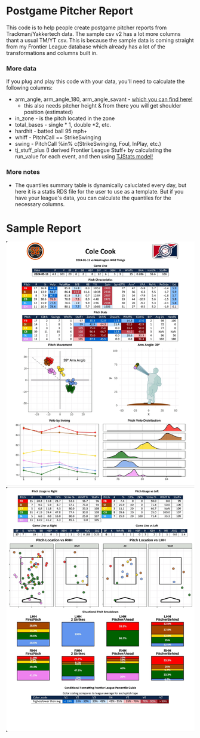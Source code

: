 # Postgame Pitcher Report
This code is to help people create postgame pitcher reports from Trackman/Yakkertech data.
The sample csv v2 has a lot more columns thant a usual TM/YT csv. This is because the sample data is coming straight from my Frontier League database which already has a lot of the transformations and columns built in.

### More data
If you plug and play this code with your data, you'll need to calculate the following columns:
 - arm_angle, arm_angle_180, arm_angle_savant - [which you can find here!](https://github.com/tony-baseball/Pitcher-Arm-Angles)
   - this also needs pitcher height & from there you will get shoulder position (estimated)
 - in_zone - is the pitch located in the zone
 - total_bases - single * 1, double *2, etc.
 - hardhit - batted ball 95 mph+
 - whiff - PitchCall == StrikeSwinging
 - swing - PitchCall %in% c(StrikeSwinging, Foul, InPlay, etc.)
 - tj_stuff_plus (I derived Frontier League Stuff+ by calculating the run_value for each event, and then using [TJStats model!](https://github.com/tnestico/tjstuff_plus)

### More notes
- The quantiles summary table is dynamically caluclated every day, but here it is a statis RDS file for the user to use as a template. But if you have your league's data, you can calculate the quantiles for the necessary columns.


# Sample Report
![Page one of report](sample_report_v2_page1.jpg)
![Page two of report](sample_report_v2_page2.jpg)
